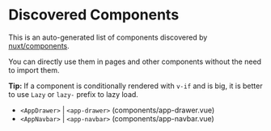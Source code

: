 # Discovered Components

This is an auto-generated list of components discovered by [nuxt/components](https://github.com/nuxt/components).

You can directly use them in pages and other components without the need to import them.

**Tip:** If a component is conditionally rendered with `v-if` and is big, it is better to use `Lazy` or `lazy-` prefix to lazy load.

- `<AppDrawer>` | `<app-drawer>` (components/app-drawer.vue)
- `<AppNavbar>` | `<app-navbar>` (components/app-navbar.vue)
